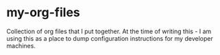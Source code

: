 # my-org-files

Collection of org files that I put together. At the time of writing this - I am using this as a place to dump configuration instructions for
my developer machines.
